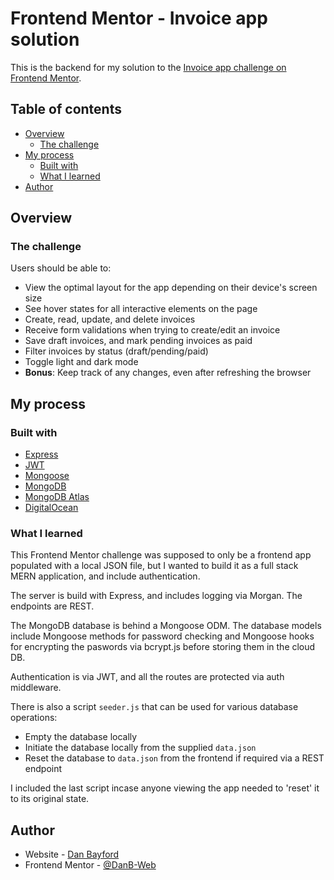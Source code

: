 # Frontend Mentor - Invoice app solution

This is the backend for my solution to the [Invoice app challenge on Frontend Mentor](https://www.frontendmentor.io/challenges/invoice-app-i7KaLTQjl).

## Table of contents

- [Overview](#overview)
  - [The challenge](#the-challenge)
- [My process](#my-process)
  - [Built with](#built-with)
  - [What I learned](#what-i-learned)
- [Author](#author)

## Overview

### The challenge

Users should be able to:

- View the optimal layout for the app depending on their device's screen size
- See hover states for all interactive elements on the page
- Create, read, update, and delete invoices
- Receive form validations when trying to create/edit an invoice
- Save draft invoices, and mark pending invoices as paid
- Filter invoices by status (draft/pending/paid)
- Toggle light and dark mode
- **Bonus**: Keep track of any changes, even after refreshing the browser

## My process

### Built with

- [Express](https://expressjs.com/)
- [JWT](https://jwt.io/)
- [Mongoose](https://mongoosejs.com/)
- [MongoDB](https://www.mongodb.com/)
- [MongoDB Atlas](https://www.mongodb.com/cloud/atlas)
- [DigitalOcean](https://www.digitalocean.com/)

### What I learned

This Frontend Mentor challenge was supposed to only be a frontend app populated with a local JSON file, but I wanted to build it as a full stack MERN application, and include authentication.

The server is build with Express, and includes logging via Morgan. The endpoints are REST.

The MongoDB database is behind a Mongoose ODM. The database models include Mongoose methods for password checking and Mongoose hooks for encrypting the paswords via bcrypt.js before storing them in the cloud DB.

Authentication is via JWT, and all the routes are protected via auth middleware.

There is also a script `seeder.js` that can be used for various database operations:

- Empty the database locally
- Initiate the database locally from the supplied `data.json`
- Reset the database to `data.json` from the frontend if required via a REST endpoint

I included the last script incase anyone viewing the app needed to 'reset' it to its original state.

## Author

- Website - [Dan Bayford](https://bayford.dev/)
- Frontend Mentor - [@DanB-Web](https://www.frontendmentor.io/profile/DanB-Web)
